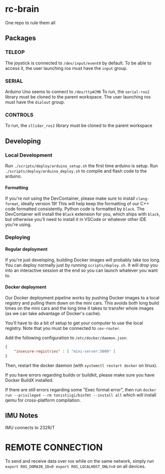 # rc-brain
One repo to rule them all

## Packages

### TELEOP
The joystick is connected to `/dev/input/event0` by default. To be able to access it, the user launching ros must have the `input` group.

### SERIAL
Arduino Uno seems to connect to `/dev/ttyACM0`
To run, the `serial-ros2` library must be cloned to the parent workspace.
The user launching ros must have the `dialout` group.

### CONTROLS
To run, the `sllidar_ros2` library must be cloned to the parent workspace

## Developing

### Local Development
Run `./scripts/deploy/arduino_setup.sh` the first time arduino is setup.
Run `./scripts/deploy/arduino_deploy.sh` to compile and flash code to the arduino.

#### Formatting
If you're not using the DevContainer, please make sure to install `clang-format`, ideally version 19! This will help keep the formatting of our C++ code formatted consistently. Python code is formatted by `black`. The DevContainer will install the `Black` extension for you, which ships with `black`, but otherwise you'll need to install it in VSCode or whatever other IDE you're using.

### Deploying

#### Regular deployment
If you're just developing, building Docker images will probably take too long. You can deploy normally just by running `scripts/deploy.sh`. It will drop you into an interactive session at the end so you can launch whatever you want to.

#### Docker deployment
Our Docker deployment pipeline works by pushing Docker images to a local registry and pulling them down on the mini cars. This avoids both long build times on the mini cars and the long time it takes to transfer whole images (as we can take advantage of Docker's cache).

You'll have to do a bit of setup to get your computer to use the local registry. Note that you must be connected to `cev-router`.

Add the following configuration to `/etc/docker/daemon.json`:
```json
{
    "insecure-registries" : [ "mini-server:5000" ]
}
```

Then, restart the docker daemon (with `systemctl restart docker` on linux).

If you have errors regarding buildx or buildkit, please make sure you have Docker BuildX installed.

If there are still errors regarding some "Exec format error", then run
`docker run --privileged --rm tonistiigi/binfmt --install all`
which will install qemu for cross-platform compilation.


## IMU Notes
IMU connects to 232R/T

# REMOTE CONNECTION
To send and receive data over ros while on the same network, simply run
`
export ROS_DOMAIN_ID=0
export ROS_LOCALHOST_ONLY=0
`
on all devices.
